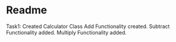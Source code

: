 # Readme
Task1: Created Calculator Class
Add Functionality created.
Subtract Functionality added.
Multiply Functionality added.
